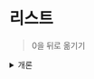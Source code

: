 # 리스트

> 0을 뒤로 옮기기

<details>
    <summary>개론</summary>
    
```python
ExampleInputList = [0, 1, 0, 2, 3, 0, 0]

OutputList1 = []
OutputList1 += [i for i in ExampleInputList if i != 0]
OutputList1 += [i for i in ExampleInputList if i == 0]
print(OutputList1)

OutputList2 = [0] * len(ExampleInputList)
index = 0
for i in ExampleInputList:
    if i != 0:
        OutputList2[index] = i
        index += 1
print(OutputList2)

OutputList3 = [None] * len(ExampleInputList)
index = 0
indexFronBack = -1
for i in ExampleInputList:
    if i != 0:
        OutputList3[index] = i
        index += 1
    else :
        OutputList3[indexFronBack] = 0
        indexFronBack-=1
print(OutputList3)
```
세 경우 모두 시간복잡도와 공간복잡도가 모두 선형 ( 선형시간, 선형공간 ) 이며 T(n) 및 실제 과정은 크게 차이남.
</details>



